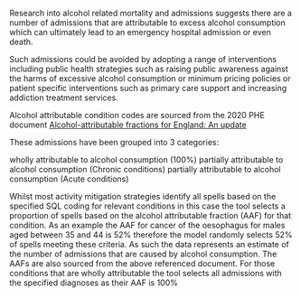 Research into alcohol related mortality and admissions suggests there are a number of admissions that are attributable to excess alcohol consumption which can ultimately lead to an emergency hospital admission or even death.

Such admissions could be avoided by adopting a range of interventions including public health strategies such as raising public awareness against the harms of excessive alcohol consumption or minimum pricing policies or patient specific interventions such as primary care support and increasing addiction treatment services.

Alcohol attributable condition codes are sourced from the 2020 PHE document [Alcohol-attributable fractions for England: An update][1]

[1]: https://assets.publishing.service.gov.uk/government/uploads/system/uploads/attachment_data/file/958648/RELATI_1-1.pdf

These admissions have been grouped into 3 categories:

wholly attributable to alcohol consumption (100%)
partially attributable to alcohol consumption (Chronic conditions)
partially attributable to alcohol consumption (Acute conditions)

Whilst most activity mitigation strategies identify all spells based on the specified SQL coding for relevant conditions in this case the tool selects a proportion of spells based on the alcohol attributable fraction (AAF) for that condition. As an example the AAF for cancer of the oesophagus for males aged between 35 and 44 is 52% therefore the model randomly selects 52% of spells meeting these criteria. As such the data represents an estimate of the number of admissions that are caused by alcohol consumption. The AAFs are also sourced from the above referenced document. For those conditions that are wholly attributable the tool selects all admissions with the specified diagnoses as their AAF is 100%